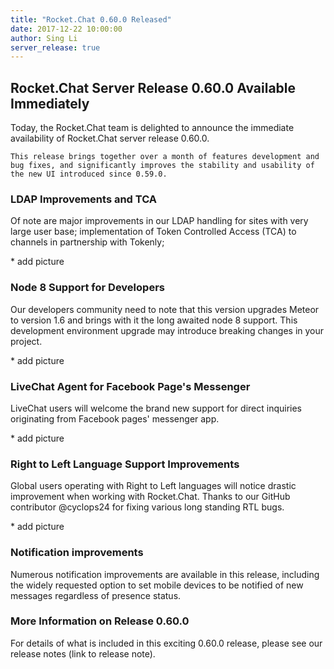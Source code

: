 ```yaml
---
title: "Rocket.Chat 0.60.0 Released"
date: 2017-12-22 10:00:00
author: Sing Li
server_release: true
---
```


## Rocket.Chat Server Release 0.60.0 Available Immediately

<p>
	Today, the Rocket.Chat team is delighted to announce the immediate availability of Rocket.Chat server release 0.60.0.

	This release brings together over a month of features development and bug fixes, and significantly improves the stability and usability of the new UI introduced since 0.59.0.
</p>

### LDAP Improvements and TCA

<div class="left copy">
	<p>
	Of note are major improvements in our LDAP handling for sites with very large user base; implementation of Token Controlled Access (TCA) to channels in partnership with Tokenly;
	</p>
</div>

<div class="right image">
	* add picture
</div>
<div class="clear"></div>

### Node 8 Support for Developers

<div class="left copy">
	<p>
	Our developers community need to note that this version upgrades Meteor to version 1.6 and brings with it the long awaited node 8 support.   This development environment upgrade may introduce breaking changes in your project.
	</p>
</div>

<div class="right image">
	* add picture
</div>
<div class="clear"></div>

### LiveChat Agent for Facebook Page's Messenger

<div class="left copy">
	<p>LiveChat users will welcome the brand new support for direct inquiries originating from Facebook pages' messenger app.</p>
</div>

<div class="right image">
	* add picture
</div>
<div class="clear"></div>

### Right to Left Language Support Improvements

<div class="left copy">
	<p>Global users operating with Right to Left languages will notice drastic improvement when working with Rocket.Chat.   Thanks to our GitHub contributor @cyclops24 for fixing various long standing RTL bugs.</p>
</div>

<div class="right image">
	* add picture
</div>
<div class="clear"></div>

###  Notification improvements

<p>Numerous notification improvements are available in this release, including the widely requested option to set mobile devices to be notified of new messages regardless of presence status.</p>

### More Information on Release 0.60.0

<p>For details of what is included in this exciting 0.60.0 release, please see our release notes (link to release note).</p>
